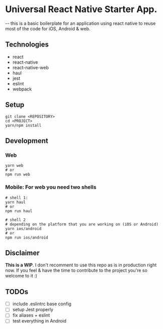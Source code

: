 # Universal React Native Starter App.

--
this is a basic boilerplate for an application using react native to reuse most of the code for iOS, Android & web.

## Technologies
- react
- react-native
- react-native-web
- haul
- jest
- eslint
- webpack


## Setup
```
git clone <REPOSITORY>
cd <PROJECT>
yarn/npm install
```

## Development

### Web
```
yarn web
# or
npm run web
```

### Mobile: For web you need two shells
```
# shell 1:
yarn haul
# or
npm run haul

# shell 2
# depending on the platform that you are working on (iOS or Android)
yarn ios/android
# or
npm run ios/android
```

## Disclaimer
**This is a WIP**. I don't recomment to use this repo as is in production right now. If you feel & have the time to contribute to the project you're so welcome to it :)


## TODOs

- [ ] include .eslintrc base config
- [ ] setup Jest properly
- [ ] fix aliases + eslint
- [ ] test everything in Android
